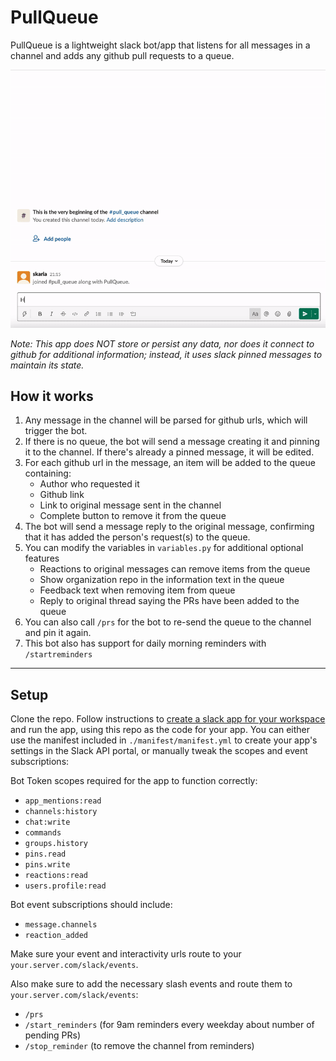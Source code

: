 # PullQueue

PullQueue is a lightweight slack bot/app that listens for all messages in a channel and adds any github pull requests to a queue.

![PullQueue demo](preview/pullqueue.gif)

*Note: This app does NOT store or persist any data, nor does it connect to github for additional information; instead, it uses slack pinned messages to maintain its state.*

## How it works
1. Any message in the channel will be parsed for github urls, which will trigger the bot.
2. If there is no queue, the bot will send a message creating it and pinning it to the channel. If there's already a pinned message, it will be edited.
3. For each github url in the message, an item will be added to the queue containing:
    - Author who requested it
    - Github link
    - Link to original message sent in the channel
    - Complete button to remove it from the queue
4. The bot will send a message reply to the original message, confirming that it has added the person's request(s) to the queue.
6. You can modify the variables in `variables.py` for additional optional features
    - Reactions to original messages can remove items from the queue
    - Show organization repo in the information text in the queue
    - Feedback text when removing item from queue
    - Reply to original thread saying the PRs have been added to the queue
5. You can also call `/prs` for the bot to re-send the queue to the channel and pin it again.
6. This bot also has support for daily morning reminders with `/startreminders`

---

## Setup

Clone the repo. Follow instructions to [create a slack app for your workspace](https://api.slack.com/start/building/bolt-python) and run the app, using this repo as the code for your app. You can either use the manifest included in `./manifest/manifest.yml` to create your app's settings in the Slack API portal, or manually tweak the scopes and event subscriptions:

Bot Token scopes required for the app to function correctly:
- `app_mentions:read`
- `channels:history`
- `chat:write`
- `commands`
- `groups.history`
- `pins.read`
- `pins.write`
- `reactions:read`
- `users.profile:read`

Bot event subscriptions should include:
- `message.channels`
- `reaction_added`

Make sure your event and interactivity urls route to your `your.server.com/slack/events`.

Also make sure to add the necessary slash events and route them to `your.server.com/slack/events`:
- `/prs`
- `/start_reminders` (for 9am reminders every weekday about number of pending PRs)
- `/stop_reminder` (to remove the channel from reminders)